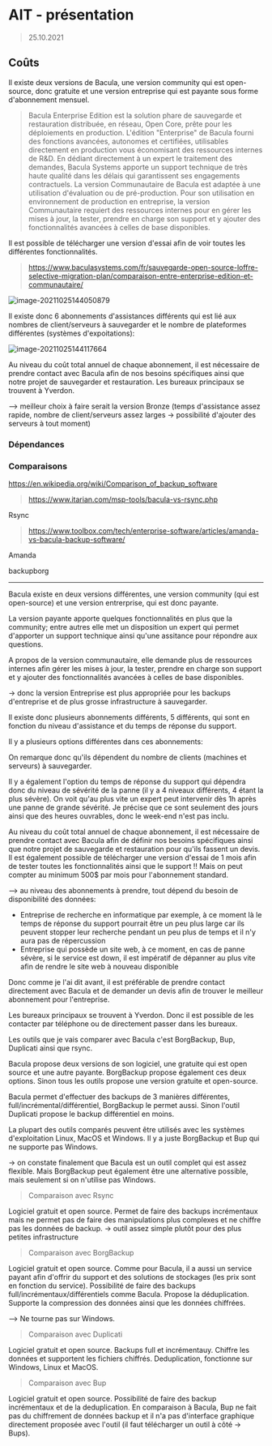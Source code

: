 # AIT - présentation

> 25.10.2021

## Coûts

Il existe deux versions de Bacula, une version community qui est open-source, donc gratuite et une version entreprise qui est payante sous forme d'abonnement mensuel.

> Bacula Enterprise Edition est la solution phare de sauvegarde et  restauration distribuée, en réseau, Open Core, prête pour les  déploiements en production. L'édition "Enterprise" de Bacula fourni des  fonctions avancées, autonomes et certifiées, utilisables directement en  production vous économisant des ressources internes de R&D. En  dédiant directement à un expert le traitement des demandes, Bacula  Systems apporte un support technique de très haute qualité dans les  délais qui garantissent ses engagements contractuels. La version  Communautaire de Bacula est adaptée à une utilisation d'évaluation ou de pré-production. Pour son utilisation en environnement de production en  entreprise, la version Communautaire requiert des ressources internes  pour en gérer les mises à jour, la tester, prendre en charge son support et y ajouter des fonctionnalités avancées à celles de base disponibles.

Il est possible de télécharger une version d'essai afin de voir toutes les différentes fonctionnalités.

> https://www.baculasystems.com/fr/sauvegarde-open-source-loffre-selective-migration-plan/comparaison-entre-enterprise-edition-et-communautaire/

![image-20211025144050879](/home/noemie/.config/Typora/typora-user-images/image-20211025144050879.png)

Il existe donc 6 abonnements d'assistances différents qui est lié aux nombres de client/serveurs à sauvegarder et le nombre de plateformes différentes (systèmes d'expoitations):

![image-20211025144117664](/home/noemie/.config/Typora/typora-user-images/image-20211025144117664.png)

Au niveau du coût total annuel de chaque abonnement, il est nécessaire de prendre contact avec Bacula afin de nos besoins spécifiques ainsi que notre projet de sauvegarder et restauration. Les bureaux principaux se trouvent à Yverdon.

--> meilleur choix à faire serait la version Bronze (temps d'assistance assez rapide, nombre de client/serveurs assez larges -> possibilité d'ajouter des serveurs à tout moment)

### Dépendances

### Comparaisons

https://en.wikipedia.org/wiki/Comparison_of_backup_software

> https://www.itarian.com/msp-tools/bacula-vs-rsync.php

Rsync

> https://www.toolbox.com/tech/enterprise-software/articles/amanda-vs-bacula-backup-software/

Amanda

backupborg

------

Bacula existe en deux versions différentes, une version community (qui est open-source) et une version entrerprise, qui est donc payante.

La version payante apporte quelques fonctionnalités en plus que la community; entre autres elle met un disposition un expert qui permet d'apporter un support technique ainsi qu'une assitance pour répondre aux questions.

A propos de la version communautaire, elle demande plus de ressources internes afin gérer les mises à jour, la tester, prendre en charge son support et y ajouter des fonctionnalités avancées à celles de base disponibles.

-> donc la version Entreprise est plus appropriée pour les backups d'entreprise et de plus grosse infrastructure à sauvegarder.

Il existe donc plusieurs abonnements différents, 5 différents, qui sont en fonction du niveau d'assistance et du temps de réponse du support.

Il y a plusieurs options différentes dans ces abonnements:

On remarque donc qu'ils dépendent du nombre de clients (machines et serveurs) à sauvegarder. 

Il y a également l'option du temps de réponse du support qui dépendra donc du niveau de sévérité de la panne (il y a 4 niveaux différents, 4 étant la plus sévère). On voit qu'au plus vite un expert peut intervenir dès 1h après une panne de grande sévérité. Je précise que ce sont seulement des jours ainsi que des heures ouvrables, donc le week-end n'est pas inclu.

Au niveau du coût total annuel de chaque abonnement, il est nécessaire de prendre contact avec Bacula afin de définir nos besoins spécifiques ainsi que notre projet de sauvegarde et restauration pour qu'ils fassent un devis. Il est également possible de télécharger une version d'essai de 1 mois afin de tester toutes les fonctionnalités ainsi que le support !! Mais on peut compter au minimum 500$ par mois pour l'abonnement standard.

--> au niveau des abonnements à prendre, tout dépend du besoin de disponibilité des données:

- Entreprise de recherche en informatique par exemple, à ce moment là le temps de réponse du support pourrait être un peu plus large car ils peuvent stopper leur recherche pendant un peu plus de temps et il n'y aura pas de répercussion
- Entreprise qui possède un site web, à ce moment, en cas de panne sévère, si le service est down, il est impératif de dépanner au plus vite afin de rendre le site web à nouveau disponible

Donc comme je l'ai dit avant, il est préférable de prendre contact directement avec Bacula et de demander un devis afin de trouver le meilleur abonnement pour l'entreprise.

Les bureaux principaux se trouvent à Yverdon. Donc il est possible de les contacter par téléphone ou de directement passer dans les bureaux.



Les outils que je vais comparer avec Bacula c'est BorgBackup, Bup, Duplicati ainsi que rsync.

Bacula propose deux versions de son logiciel, une gratuite qui est open source et une autre payante. BorgBackup propose également ces deux options. Sinon tous les outils propose une version gratuite et open-source.

Bacula permet d'effectuer des backups de 3 manières différentes, full/incrémental/différentiel, BorgBackup le permet aussi. Sinon l'outil Duplicati propose le backup différentiel en moins.

La plupart des outils comparés peuvent être utilisés avec les systèmes d'exploitation Linux, MacOS et Windows. Il y a juste BorgBackup et Bup qui ne supporte pas Windows.

-> on constate finalement que Bacula est un outil complet qui est assez flexible. Mais BorgBackup peut également être une alternative possible, mais seulement si on n'utilise pas Windows.

> Comparaison avec Rsync

Logiciel gratuit et open source. Permet de faire des backups incrémentaux mais ne permet pas de faire des manipulations plus complexes et ne chiffre pas les données de backup.  -> outil assez simple plutôt pour des plus petites infrastructure

> Comparaison avec BorgBackup

Logiciel gratuit et open source. Comme pour Bacula, il a aussi un service payant afin d'offrir du support et des solutions de stockages (les prix sont en fonction du service). Possibilité de faire des backups full/incrémentaux/différentiels comme Bacula. Propose la déduplication. Supporte la compression des données ainsi que les données chiffrées.

--> Ne tourne pas sur Windows.

> Comparaison avec Duplicati

Logiciel gratuit et open source. Backups full et incrémentauy. Chiffre les données et supportent les fichiers chiffrés. Deduplication, fonctionne sur Windows, Linux et MacOS.

> Comparaison avec Bup

Logiciel gratuit et open source. Possibilité de faire des backup incrémentaux et de la deduplication. En comparaison à Bacula, Bup ne fait pas du chiffrement de données backup et il n'a pas d'interface graphique directement proposée avec l'outil (il faut télécharger un outil à côté -> Bups).
